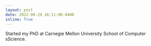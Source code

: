 ```yaml
---
layout: post
date: 2022-08-29 16:11:00-0400
inline: True
---
```

Started my PhD at Carnegie Mellon University School of Computer sScience.

